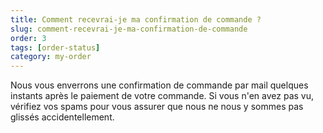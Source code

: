```yaml
---
title: Comment recevrai-je ma confirmation de commande ?
slug: comment-recevrai-je-ma-confirmation-de-commande
order: 3
tags: [order-status]
category: my-order
---
```


Nous vous enverrons une confirmation de commande par mail quelques instants après le paiement de votre commande. Si vous n'en avez pas vu, vérifiez vos spams pour vous assurer que nous ne nous y sommes pas glissés accidentellement.
